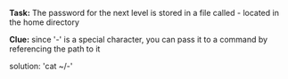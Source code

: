 **Task:** The password for the next level is stored in a file called - located in the home directory

**Clue:** since '-' is a special character, you can pass it to a command by referencing the path to it


























solution: 'cat ~/-'
